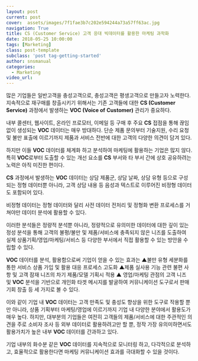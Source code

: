 ```yaml
---
layout: post
current: post
cover:  assets/images/7f1fae3b7c202e594244a73a57ff63ac.jpg
navigation: True
title: CS (Customer Service) 고객 응대 빅데이터를 활용한 마케팅 과학화
date: 2018-05-25 10:00:00
tags: [Marketing]
class: post-template
subclass: 'post tag-getting-started'
author: snsmanual
categories:
  - Marketing
video_url: 
---
```




많은 기업들은 일반고객을 충성고객으로, 충성고객은 평생고객으로 만들고자 노력한다.
지속적으로 재구매를 창출시키기 위해서는 기존 고객들에 대한 **CS (Customer Service)** 과정에서 발생하는 **VOC (Voice of** **Customer)** 관리가 중요하다.

내부 콜센터, 웹사이트, 온라인 프로모터, 이메일 등 구매 후 주요 **CS** 접점을 통해 끊임없이 생성되는 **VOC** 데이터는 매우 방대하다.
단순 제품 문의부터 기술지원, 수리 요청 및 불만 표출에 이르기까지 제품과 서비스 전반에 대한 고객의 다양한 의견이 담겨 있다.

하지만 이들 **VOC** 데이터를 체계화 하고 분석하여 마케팅에 활용하는 기업은 많지 않다.
특히 **VOC**로부터 도출할 수 있는 개선 요소를 **CS** 부서와 타 부서 간에 상호 공유하려는 노력은 아직 미진한 편이다.

**CS** 과정에서 발생하는 **VOC** 데이터는 상담 제품군, 상담 날짜, 상담 유형 등으로 구성되는 정형 데이터뿐 아니라, 고객 상담 내용 등 음성과 텍스트로 이루어진 비정형 데이터도 포함되어 있다.

비정형 데이터는 정형 데이터와 달리 사전 데이터 전처리 및 정형화 변환 프로세스를 거쳐야만 데이터 분석에 활용할 수 있다.

이러한 분석들은 정량적 분석뿐 아니라, 정량적으로 유의미한 데이터에 대한 깊이 있는 정성 분석을 통해 고객의 불평/불만 및 제품/서비스에 충족되지 않은 니즈를 도출하여 실제 상품기획/영업/마케팅/서비스 등 다양한 부서에서 직접 활용할 수 있는 방안을 수립할 수 있다.

**VOC** 데이터를 분석, 활용함으로써 기업이 얻을 수 있는 효과는
▲불만 유형 세분화를 통한 서비스 상품 가입 및 활용 대응 프로세스 고도화
▲제품 실사용 기능 관련 불편 사항 및 고객 잠재 니즈의 차기 제품/모델 기획시 적용
▲ 영업/마케팅 관점의 고객 니즈 및 **VOC** 분석을 기반으로 개인화 타겟 메시지를 발굴하여 커뮤니케이션 도구로서 판매 기회 창출
등 세 가지로 볼 수 있다.

이와 같이 기업 내 **VOC** 데이터는 고객 만족도 및 충성도 향상을 위한 도구로 작용할 뿐만 아니라, 상품 기획부터 마케팅/영업에 이르기까지 기업 내 다양한 분야에서 활용도가 매우 높다.
하지만, 대부분의 기업들은 여전히 고객들의 제품/서비스에 대한 주관적인 의견을 주로 소비자 조사 등 외부 데이터로 활용하려고만 할 뿐,  정작 가장 유의미하면서도 활용가치가 높은 내부 **VOC** 데이터를 간과하고 있다.

기업 내부의 화수분 같은 **VOC** 데이터를 지속적으로 모니터링 하고, 다각적으로 분석하고, 효율적으로 활용한다면
마케팅 커뮤니케이션 효과를 극대화할 수 있을 것이다.
